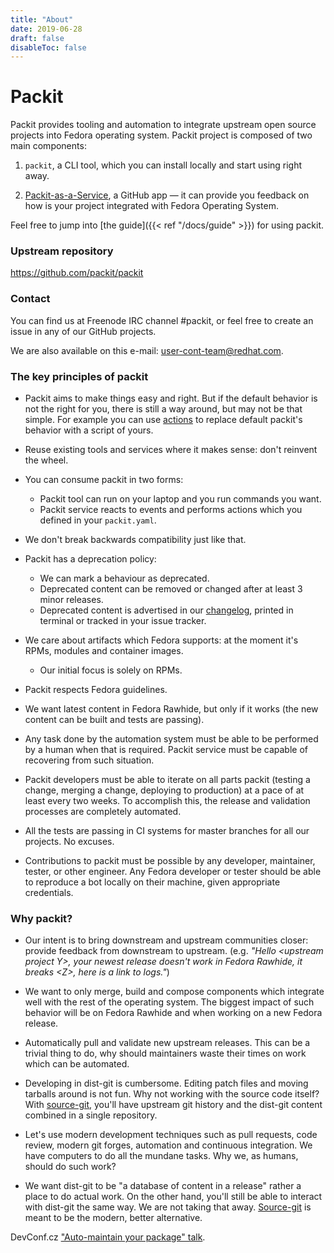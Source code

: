 ```yaml
---
title: "About"
date: 2019-06-28
draft: false
disableToc: false
---
```


# Packit

Packit provides tooling and automation to integrate upstream open source
projects into Fedora operating system. Packit project is composed of two main
components:

1. `packit`, a CLI tool, which you can install locally and start using right away.

2. [Packit-as-a-Service](https://github.com/marketplace/packit-as-a-service), a
   GitHub app — it can provide you feedback on how is your project integrated
   with Fedora Operating System.

Feel free to jump into [the guide]({{< ref "/docs/guide" >}}) for using packit.

### Upstream repository

https://github.com/packit/packit

### Contact

You can find us at Freenode IRC channel #packit, or feel free to create an
issue in any of our GitHub projects.

We are also available on this e-mail: user-cont-team@redhat.com.

### The key principles of packit

- Packit aims to make things easy and right. But if the default behavior is not
  the right for you, there is still a way around, but may not be that simple.
  For example you can use
  [actions](/docs/actions/)
  to replace default packit's behavior with a script of yours.

- Reuse existing tools and services where it makes sense: don't reinvent the
  wheel.

- You can consume packit in two forms:

  - Packit tool can run on your laptop and you run commands you want.
  - Packit service reacts to events and performs actions which you
    defined in your `packit.yaml`.

- We don't break backwards compatibility just like that.

- Packit has a deprecation policy:

  - We can mark a behaviour as deprecated.
  - Deprecated content can be removed or changed after at least 3 minor
    releases.
  - Deprecated content is advertised in our
    [changelog](https://github.com/packit/packit/blob/master/CHANGELOG.md),
    printed in terminal or tracked in your issue tracker.

- We care about artifacts which Fedora supports: at the moment it's RPMs,
  modules and container images.

  - Our initial focus is solely on RPMs.

- Packit respects Fedora guidelines.

- We want latest content in Fedora Rawhide, but only if it works (the new
  content can be built and tests are passing).

- Any task done by the automation system must be able to be performed by a
  human when that is required. Packit service must be capable of recovering
  from such situation.

- Packit developers must be able to iterate on all parts packit (testing a
  change, merging a change, deploying to production) at a pace of at least
  every two weeks. To accomplish this, the release and validation processes are
  completely automated.

- All the tests are passing in CI systems for master branches for all our
  projects. No excuses.

- Contributions to packit must be possible by any developer, maintainer,
  tester, or other engineer. Any Fedora developer or tester should be able to
  reproduce a bot locally on their machine, given appropriate credentials.

<!--more-->

### Why packit?

- Our intent is to bring downstream and upstream communities closer: provide
  feedback from downstream to upstream. (e.g. _"Hello \<upstream project Y>,
  your newest release doesn't work in Fedora Rawhide, it breaks \<Z>, here is
  a link to logs."_)

- We want to only merge, build and compose components which integrate well
  with the rest of the operating system. The biggest impact of such behavior
  will be on Fedora Rawhide and when working on a new Fedora release.

- Automatically pull and validate new upstream releases. This can be a trivial
  thing to do, why should maintainers waste their times on work which can be
  automated.

- Developing in dist-git is cumbersome. Editing patch files and moving
  tarballs around is not fun. Why not working with the source code itself?
  With [source-git](/source-git/), you'll have upstream git history and the
  dist-git content combined in a single repository.

- Let's use modern development techniques such as pull requests, code review,
  modern git forges, automation and continuous integration. We have computers
  to do all the mundane tasks. Why we, as humans, should do such work?

- We want dist-git to be "a database of content in a release" rather a place
  to do actual work. On the other hand, you'll still be able to interact with
  dist-git the same way. We are not taking that away.
  [Source-git](/source-git/) is meant to be the modern, better alternative.

DevConf.cz ["Auto-maintain your package" talk](https://www.youtube.com/watch?v=KpF27v6K4Oc).
